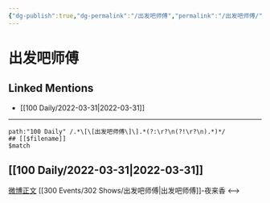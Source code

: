 ```yaml
---
{"dg-publish":true,"dg-permalink":"/出发吧师傅","permalink":"/出发吧师傅/","title":"出发吧师傅","tags":[null]}
---
```


# 出发吧师傅

## Linked Mentions
- [[100 Daily/2022-03-31\|2022-03-31]]


---

```expander
path:"100 Daily" /.*\[\[出发吧师傅\]\].*(?:\r?\n(?!\r?\n).*)*/
## [[$filename]]
$match
```
## [[100 Daily/2022-03-31\|2022-03-31]]
[微博正文](https://m.weibo.cn/2641418001/4752864860182006) [[300 Events/302 Shows/出发吧师傅\|出发吧师傅]]-夜来香
<-->
